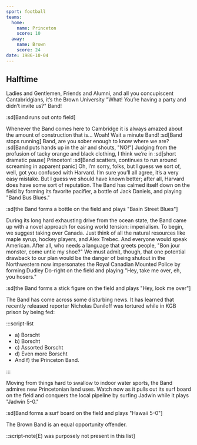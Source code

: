 ```yaml
---
sport: football
teams:
  home:
    name: Princeton
    score: 10
  away:
    name: Brown
    score: 24
date: 1986-10-04
---
```


## Halftime

Ladies and Gentlemen, Friends and Alumni, and all you concupiscent Cantabridgians, it’s the Brown University "What! You’re having a party and didn’t invite us?" Band!

:sd[Band runs out onto field]

Whenever the Band comes here to Cambridge it is always amazed about the amount of construction that is... Woah! Wait a minute Band! :sd[Band stops running] Band, are you sober enough to know where we are? :sd[Band puts hands up in the air and shouts, "NO!"] Judging from the profusion of tacky orange and black clothing, I think we’re in :sd[short dramatic pause] Princeton! :sd[Band scatters, continues to run around screaming in apparent panic] Oh, I’m sorry, folks, but I guess we sort of, well, got you confused with Harvard. I’m sure you’ll all agree, it’s a very easy mistake. But I guess we should have known better; after all, Harvard does have some sort of reputation. The Band has calmed itself down on the field by forming its favorite pacifier, a bottle of Jack Daniels, and playing "Band Bus Blues."

:sd[the Band forms a bottle on the field and plays "Basin Street Blues"]

During its long hard exhausting drive from the ocean state, the Band came up with a novel approach for easing world tension: imperialism. To begin, we suggest taking over Canada. Just think of all the natural resources like maple syrup, hockey players, and Alex Trebec. And everyone would speak American. After all, who needs a language that greets people, "Bon jour monster, come untie my shoe?" We must admit, though, that one potential drawback to our plan would be the danger of being shutout in the Northwestern now impersonates the Royal Canadian Mounted Police by forming Dudley Do-right on the field and playing "Hey, take me over, eh, you hosers."

:sd[the Band forms a stick figure on the field and plays "Hey, look me over"]

The Band has come across some disturbing news. It has learned that recently released reporter Nicholas Daniloff was tortured while in KGB prison by being fed:

:::script-list

- a) Borscht
- b) Borscht
- c) Assorted Borscht
- d) Even more Borscht
- And f) the Princeton Band.

:::

Moving from things hard to swallow to indoor water sports, the Band admires new Princetonian land uses. Watch now as it pulls out its surf board on the field and conquers the local pipeline by surfing Jadwin while it plays "Jadwin 5-0."

:sd[Band forms a surf board on the field and plays "Hawaii 5-0"]

The Brown Band is an equal opportunity offender.

::script-note[E) was purposely not present in this list]
